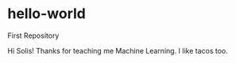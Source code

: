# hello-world
First Repository

Hi Solis!
Thanks for teaching me Machine Learning. 
I like tacos too.
